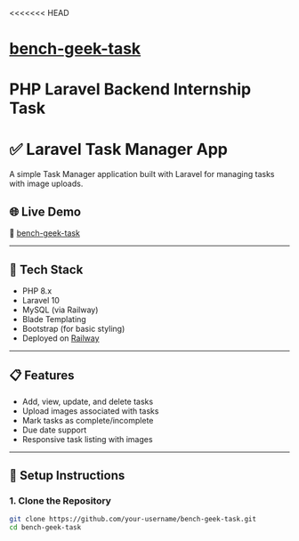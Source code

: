 <<<<<<< HEAD
# <a href="https://bench-geek-task-production.up.railway.app/">bench-geek-task</a>
PHP Laravel Backend Internship Task
=======
# ✅ Laravel Task Manager App

A simple Task Manager application built with Laravel for managing tasks with image uploads.

## 🌐 Live Demo

🔗 [bench-geek-task](https://bench-geek-task-production.up.railway.app/)

---

## 🧱 Tech Stack

- PHP 8.x
- Laravel 10
- MySQL (via Railway)
- Blade Templating
- Bootstrap (for basic styling)
- Deployed on [Railway](https://railway.app/)

---

## 📋 Features

- Add, view, update, and delete tasks
- Upload images associated with tasks
- Mark tasks as complete/incomplete
- Due date support
- Responsive task listing with images

---

## 🚀 Setup Instructions

### 1. Clone the Repository

```bash
git clone https://github.com/your-username/bench-geek-task.git
cd bench-geek-task

